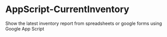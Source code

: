 # AppScript-CurrentInventory
Show the latest inventory report from spreadsheets or google forms using Google App Script
